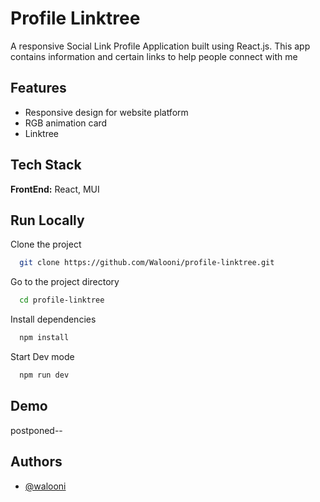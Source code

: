 
# Profile Linktree

A responsive Social Link Profile Application built using React.js. This app contains information and certain links to help people connect with me


## Features

- Responsive design for website platform
- RGB animation card
- Linktree


## Tech Stack

**FrontEnd:** React, MUI


## Run Locally

Clone the project

```bash
  git clone https://github.com/Walooni/profile-linktree.git
```

Go to the project directory

```bash
  cd profile-linktree
```

Install dependencies

```bash
  npm install
```

Start Dev mode

```bash
  npm run dev
```


## Demo

postponed--
## Authors

- [@walooni](https://www.github.com/walooni)

